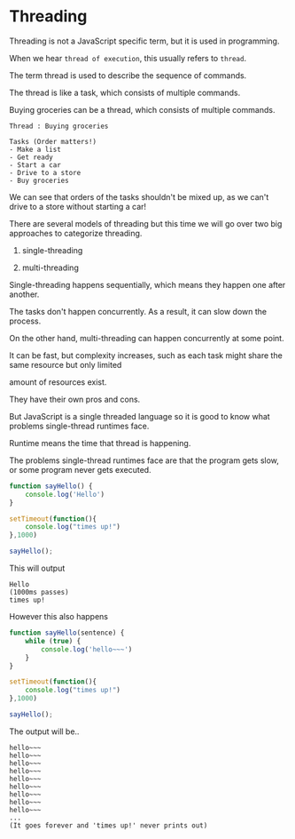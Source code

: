 # Threading

Threading is not a JavaScript specific term, but it is used in programming.

When we hear `thread of execution`, this usually refers to `thread`.

The term thread is used to describe the sequence of commands.

The thread is like a task, which consists of multiple commands.

Buying groceries can be a thread, which consists of multiple commands.

```
Thread : Buying groceries 

Tasks (Order matters!)
- Make a list
- Get ready
- Start a car
- Drive to a store
- Buy groceries
```

We can see that orders of the tasks shouldn't be mixed up, as we can't drive to a store without starting a car!

There are several models of threading but this time we will go over two big approaches to categorize threading.

1. single-threading

2. multi-threading

Single-threading happens sequentially, which means they happen one after another.

The tasks don't happen concurrently. As a result, it can slow down the process.

On the other hand, multi-threading can happen concurrently at some point.

It can be fast, but complexity increases, such as each task might share the same resource but only limited

amount of resources exist.

They have their own pros and cons.

But JavaScript is a single threaded language so it is good to know what problems single-thread runtimes face.

Runtime means the time that thread is happening.

The problems single-thread runtimes face are that the program gets slow, or some program never gets executed.

```js
function sayHello() {
    console.log('Hello')
}

setTimeout(function(){
    console.log("times up!")
},1000)

sayHello();
```


This will output

```
Hello
(1000ms passes)
times up!
```

However this also happens

```js
function sayHello(sentence) {
    while (true) {
        console.log('hello~~~')
    }
}

setTimeout(function(){
    console.log("times up!")
},1000)

sayHello();
```

The output will be..

```
hello~~~
hello~~~
hello~~~
hello~~~
hello~~~
hello~~~
hello~~~
hello~~~
hello~~~
...
(It goes forever and 'times up!' never prints out)
```
